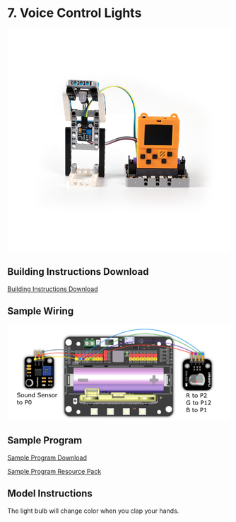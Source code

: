 # 7. Voice Control Lights

![](../../images/light2.jpg)

## Building Instructions Download

[Building Instructions Download](https://bit.ly/AIHealthCareSetBuildingGuide)

## Sample Wiring

![](../../images/light_wire.png)

## Sample Program

[Sample Program Download](https://makecode.com/_Jbv0Ad7CcJah)

[Sample Program Resource Pack](https://bit.ly/AIHealthCareSetHex)

## Model Instructions

The light bulb will change color when you clap your hands.